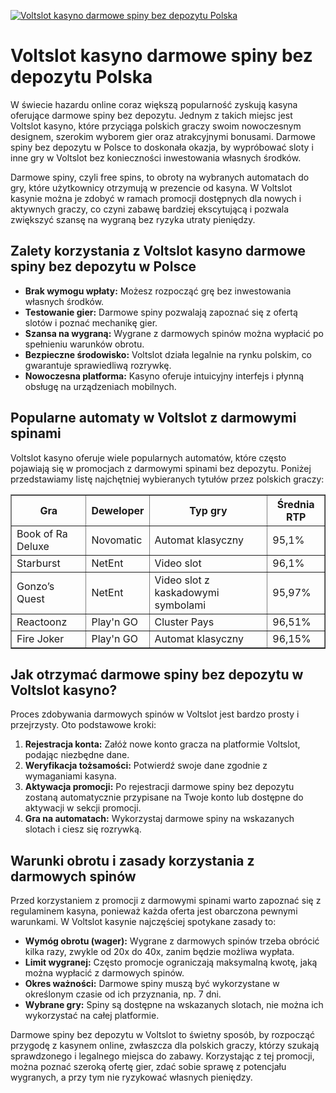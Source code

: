 [![Voltslot kasyno darmowe spiny bez depozytu Polska](https://123-caf.pages.dev/gitsignup.png)](https://vrmoo.ru/Bt82HjjY)

<h1>Voltslot kasyno darmowe spiny bez depozytu Polska</h1> <p>W świecie hazardu online coraz większą popularność zyskują kasyna oferujące darmowe spiny bez depozytu. Jednym z takich miejsc jest Voltslot kasyno, które przyciąga polskich graczy swoim nowoczesnym designem, szerokim wyborem gier oraz atrakcyjnymi bonusami. Darmowe spiny bez depozytu w Polsce to doskonała okazja, by wypróbować sloty i inne gry w Voltslot bez konieczności inwestowania własnych środków.</p>  <p>Darmowe spiny, czyli free spins, to obroty na wybranych automatach do gry, które użytkownicy otrzymują w prezencie od kasyna. W Voltslot kasynie można je zdobyć w ramach promocji dostępnych dla nowych i aktywnych graczy, co czyni zabawę bardziej ekscytującą i pozwala zwiększyć szansę na wygraną bez ryzyka utraty pieniędzy.</p>  <h2>Zalety korzystania z Voltslot kasyno darmowe spiny bez depozytu w Polsce</h2> <ul>   <li><strong>Brak wymogu wpłaty:</strong> Możesz rozpocząć grę bez inwestowania własnych środków.</li>   <li><strong>Testowanie gier:</strong> Darmowe spiny pozwalają zapoznać się z ofertą slotów i poznać mechanikę gier.</li>   <li><strong>Szansa na wygraną:</strong> Wygrane z darmowych spinów można wypłacić po spełnieniu warunków obrotu.</li>   <li><strong>Bezpieczne środowisko:</strong> Voltslot działa legalnie na rynku polskim, co gwarantuje sprawiedliwą rozrywkę.</li>   <li><strong>Nowoczesna platforma:</strong> Kasyno oferuje intuicyjny interfejs i płynną obsługę na urządzeniach mobilnych.</li> </ul>  <h2>Popularne automaty w Voltslot z darmowymi spinami</h2> <p>Voltslot kasyno oferuje wiele popularnych automatów, które często pojawiają się w promocjach z darmowymi spinami bez depozytu. Poniżej przedstawiamy listę najchętniej wybieranych tytułów przez polskich graczy:</p>  <table border="1" cellpadding="8" cellspacing="0">   <thead>     <tr>       <th>Gra</th>       <th>Deweloper</th>       <th>Typ gry</th>       <th>Średnia RTP</th>     </tr>   </thead>   <tbody>     <tr>       <td>Book of Ra Deluxe</td>       <td>Novomatic</td>       <td>Automat klasyczny</td>       <td>95,1%</td>     </tr>     <tr>       <td>Starburst</td>       <td>NetEnt</td>       <td>Video slot</td>       <td>96,1%</td>     </tr>     <tr>       <td>Gonzo’s Quest</td>       <td>NetEnt</td>       <td>Video slot z kaskadowymi symbolami</td>       <td>95,97%</td>     </tr>     <tr>       <td>Reactoonz</td>       <td>Play'n GO</td>       <td>Cluster Pays</td>       <td>96,51%</td>     </tr>     <tr>       <td>Fire Joker</td>       <td>Play'n GO</td>       <td>Automat klasyczny</td>       <td>96,15%</td>     </tr>   </tbody> </table>  <h2>Jak otrzymać darmowe spiny bez depozytu w Voltslot kasyno?</h2> <p>Proces zdobywania darmowych spinów w Voltslot jest bardzo prosty i przejrzysty. Oto podstawowe kroki:</p> <ol>   <li><strong>Rejestracja konta:</strong> Załóż nowe konto gracza na platformie Voltslot, podając niezbędne dane.</li>   <li><strong>Weryfikacja tożsamości:</strong> Potwierdź swoje dane zgodnie z wymaganiami kasyna.</li>   <li><strong>Aktywacja promocji:</strong> Po rejestracji darmowe spiny bez depozytu zostaną automatycznie przypisane na Twoje konto lub dostępne do aktywacji w sekcji promocji.</li>   <li><strong>Gra na automatach:</strong> Wykorzystaj darmowe spiny na wskazanych slotach i ciesz się rozrywką.</li> </ol>  <h2>Warunki obrotu i zasady korzystania z darmowych spinów</h2> <p>Przed korzystaniem z promocji z darmowymi spinami warto zapoznać się z regulaminem kasyna, ponieważ każda oferta jest obarczona pewnymi warunkami. W Voltslot kasynie najczęściej spotykane zasady to:</p> <ul>   <li><strong>Wymóg obrotu (wager):</strong> Wygrane z darmowych spinów trzeba obrócić kilka razy, zwykle od 20x do 40x, zanim będzie możliwa wypłata.</li>   <li><strong>Limit wygranej:</strong> Często promocje ograniczają maksymalną kwotę, jaką można wypłacić z darmowych spinów.</li>   <li><strong>Okres ważności:</strong> Darmowe spiny muszą być wykorzystane w określonym czasie od ich przyznania, np. 7 dni.</li>   <li><strong>Wybrane gry:</strong> Spiny są dostępne na wskazanych slotach, nie można ich wykorzystać na całej platformie.</li> </ul>  <p>Darmowe spiny bez depozytu w Voltslot to świetny sposób, by rozpocząć przygodę z kasynem online, zwłaszcza dla polskich graczy, którzy szukają sprawdzonego i legalnego miejsca do zabawy. Korzystając z tej promocji, można poznać szeroką ofertę gier, zdać sobie sprawę z potencjału wygranych, a przy tym nie ryzykować własnych pieniędzy.</p>